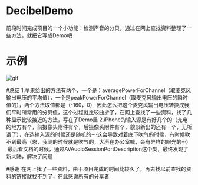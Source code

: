 # DecibelDemo
前段时间完成项目的一个小功能：检测声音的分贝，通过在网上查找资料整理了一些方法，就把它写成Demo吧

# 示例
![gif](https://github.com/Benight/DecibelDemo/dbGIF.gif)

#总结
  1.苹果给出的方法有两个，一个是：averagePowerForChannel（取麦克风输出电压的平均值），一个是peakPowerForChannel（取麦克风输出电压的瞬时值的），两个方法取值都是（-160，0）
  因此怎么把这个麦克风输出电压转换成我们平时所常用的分贝值，这个过程就比较曲折了，在网上查找了一些资料，找了几种显示比较接近的方法，写在了Demo里
  2.iPhone的输入源是有好几个的（充电的地方有个，前摄像头附件有个，后摄像头附件有个，貌似新出的还有一个，无所谓了），在选输入源的时候还是随机的····这会导致对着底下吹气的时候，有时候吹不到最高（恩，我测的时候就是吹气的，大声在办公室喊，会有异样的眼光的···）
  最后看文档的时候，通过AVAudioSessionPortDescription这个类，最终发现了新大陆，解决了问题

#感谢
在网上找了一些资料，由于项目完成的时间比较久了，再去找以前查找的资料的链接就找不到了，在此感谢所有的分享者
